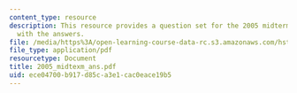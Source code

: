 ```yaml
---
content_type: resource
description: This resource provides a question set for the 2005 midterm exam along
  with the answers.
file: /media/https%3A/open-learning-course-data-rc.s3.amazonaws.com/hst-176-cellular-and-molecular-immunology-fall-2005/ece04700b917d85ca3e1cac0eace19b5_2005_midtexm_ans.pdf
file_type: application/pdf
resourcetype: Document
title: 2005_midtexm_ans.pdf
uid: ece04700-b917-d85c-a3e1-cac0eace19b5
---
```

